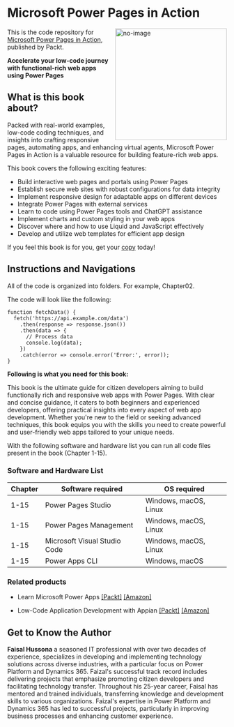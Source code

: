 # Microsoft Power Pages in Action	

<a href="https://www.packtpub.com/product/microsoft-power-pages-in-action/9781837630455"><img src="https://content.packt.com/_/image/original/B19772/cover_image_large.jpg" alt="no-image" height="256px" align="right"></a>

This is the code repository for [Microsoft Power Pages in Action](https://www.packtpub.com/product/microsoft-power-pages-in-action/9781837630455), published by Packt.

**Accelerate your low-code journey with functional-rich web apps using Power Pages**

## What is this book about?
Packed with real-world examples, low-code coding techniques, and insights into crafting responsive pages, automating apps, and enhancing virtual agents, Microsoft Power Pages in Action is a valuable resource for building feature-rich web apps.	

This book covers the following exciting features:
* Build interactive web pages and portals using Power Pages
* Establish secure web sites with robust configurations for data integrity
* Implement responsive design for adaptable apps on different devices
* Integrate Power Pages with external services
* Learn to code using Power Pages tools and ChatGPT assistance
* Implement charts and custom styling in your web apps
* Discover where and how to use Liquid and JavaScript effectively
* Develop and utilize web templates for efficient app design

If you feel this book is for you, get your [copy](https://www.amazon.com/Microsoft-Power-Pages-Action-feature-rich/dp/1837630453/ref=sr_1_1?crid=BCUMLYWCSTSU&dib=eyJ2IjoiMSJ9.zkNyFKIludpuWKFRsMDusMvrkp342uKVLaIh7rIqL70Q8zuwtogI8XQT_VDwEAl6fDf95Batvey6bqyhsPlGutgYLltpRza2BIQUUiTByf5296hcGQumNi4SFcv9BzwfPInf7JeD-Qz4X4CkXJJVIPWNq6MmLL-gb7bMW1oMWiHXK3VshkU5x6O6fD-fdoo64AffP61kF0tUw81hZYM0Z2aGesKYmwkovOr9-PX2UOo.b8wilAICPwXU39tibmCvnR96rsfgz3XWAJqZpNOaX6w&dib_tag=se&keywords=Power+Pages+in+Action&qid=1718370667&sprefix=power+pages+in+acti%2Caps%2C409&sr=8-1) today!


## Instructions and Navigations
All of the code is organized into folders. For example, Chapter02.

The code will look like the following:
```
function fetchData() {
  fetch('https://api.example.com/data')
    .then(response => response.json())
    .then(data => {
      // Process data
      console.log(data);
    })
    .catch(error => console.error('Error:', error));
}
```

**Following is what you need for this book:**

This book is the ultimate guide for citizen developers aiming to build functionally rich and responsive web apps with Power Pages. With clear and concise guidance, it caters to both beginners and experienced developers, offering practical insights into every aspect of web app development. Whether you're new to the field or seeking advanced techniques, this book equips you with the skills you need to create powerful and user-friendly web apps tailored to your unique needs.	

With the following software and hardware list you can run all code files present in the book (Chapter 1-15).
### Software and Hardware List
| Chapter | Software required | OS required |
| -------- | ------------------------------------ | ----------------------------------- |
| 1-15 | Power Pages Studio | Windows, macOS, Linux |
| 1-15 | Power Pages Management | Windows, macOS, Linux |
| 1-15 | Microsoft Visual Studio Code | Windows, macOS, Linux |
| 1-15 | Power Apps CLI | Windows, macOS |


### Related products
* Learn Microsoft Power Apps [[Packt]](https://www.packtpub.com/product/learn-microsoft-power-apps-second-edition/9781801070645) [[Amazon]](https://www.amazon.com/Learn-Microsoft-Power-Apps-definitive/dp/1801070644/ref=sr_1_1?crid=241XWG8BL4S4W&dib=eyJ2IjoiMSJ9.wdg0CzZ3QMe_J-mW3eZn7oTRIl6qgRzzcnZ53D4LLNOdIXMtenGBVQiee8bMk-Bbjo3jWhYzxxr6emDmx5qwpVLOP2ELTH3mTioC9E3Ie7jCXB4Rj14eua7OuyGnT7bhBJFyMzlZbY6aU7ugWF-jHx6jbuFrXLmNoBy8ayoAX-1hMo8RRmvViyBwsHfEN4KpXayogGL3omIsGhm6rVqpjdw-hxNMojGaYHylNa865dk.nl4QeGT4Y5FOCThTYjIGZjx_5oVRWtCCKrZjaiNdILE&dib_tag=se&keywords=Learn+Microsoft+Power+Apps&qid=1718370893&sprefix=learn+microsoft+power+apps%2Caps%2C353&sr=8-1)

* Low-Code Application Development with Appian [[Packt]](https://www.packtpub.com/product/low-code-application-development-with-appian/9781800205628) [[Amazon]](https://www.amazon.com/Low-Code-Application-Development-Appian-practitioners/dp/1800205627/ref=sr_1_1?crid=1GQRVGIX463NC&dib=eyJ2IjoiMSJ9.Z7yG7V5sB0XlMc7nlt7hWA.obDclw47vxbnR_rEroPAN0JX89tLoaxR4lptVeUJDC8&dib_tag=se&keywords=Low-Code+Application+Development+with+Appian&qid=1718370976&sprefix=learn+microsoft+power+apps%2Caps%2C501&sr=8-1)

## Get to Know the Author
**Faisal Hussona**
a seasoned IT professional with over two decades of experience, specializes in developing and implementing technology solutions across diverse industries, with a particular focus on Power Platform and Dynamics 365. Faizal's successful track record includes delivering projects that emphasize promoting citizen developers and facilitating technology transfer. Throughout his 25-year career, Faisal has mentored and trained individuals, transferring knowledge and development skills to various organizations. Faizal's expertise in Power Platform and Dynamics 365 has led to successful projects, particularly in improving business processes and enhancing customer experience.


